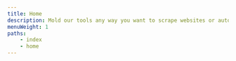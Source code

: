 ```yaml
---
title: Home
description: Mold our tools any way you want to scrape websites or automate repetitive tasks. Find the solution to your task here or use the Search box above.
menuWeight: 1
paths:
    - index
    - home
---
```

